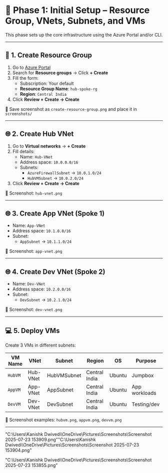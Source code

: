 # 📘 Phase 1: Initial Setup – Resource Group, VNets, Subnets, and VMs

This phase sets up the core infrastructure using the Azure Portal and/or CLI.

---

## 🧱 1. Create Resource Group

1. Go to [Azure Portal](https://portal.azure.com)
2. Search for **Resource groups** → Click **+ Create**
3. Fill the form:
   - Subscription: Your default
   - **Resource Group Name**: `hub-spoke-rg`
   - **Region**: `Central India`
4. Click **Review + Create → Create**

📸 Save screenshot as `create-resource-group.png` and place it in `screenshots/`

---

## 🌐 2. Create Hub VNet

1. Go to **Virtual networks** → **+ Create**
2. Fill details:
   - Name: `Hub-VNet`
   - Address space: `10.0.0.0/16`
   - Subnets:
     - `AzureFirewallSubnet` → `10.0.1.0/24`
     - `HubVMSubnet` → `10.0.2.0/24`
3. Click **Review + Create → Create**

📸 Screenshot: `hub-vnet.png`

---

## 🌐 3. Create App VNet (Spoke 1)

- Name: `App-VNet`
- Address space: `10.1.0.0/16`
- Subnet:
  - `AppSubnet` → `10.1.1.0/24`

📸 Screenshot: `app-vnet.png`

---

## 🌐 4. Create Dev VNet (Spoke 2)

- Name: `Dev-VNet`
- Address space: `10.2.0.0/16`
- Subnet:
  - `DevSubnet` → `10.2.1.0/24`

📸 Screenshot: `dev-vnet.png`

---

## 💻 5. Deploy VMs

Create 3 VMs in different subnets:

| VM Name | VNet     | Subnet      | Region        | OS     | Purpose        |
|---------|----------|-------------|---------------|--------|----------------|
| `HubVM` | Hub-VNet | HubVMSubnet | Central India | Ubuntu | Jumpbox        |
| `AppVM` | App-VNet | AppSubnet   | Central India | Ubuntu | App workloads  |
| `DevVM` | Dev-VNet | DevSubnet   | Central India | Ubuntu | Testing/dev    |

📸 Screenshot examples: `hubvm.png`, `appvm.png`, `devvm.png`

---
"C:\Users\Kanishk Dwivedi\OneDrive\Pictures\Screenshots\Screenshot 2025-07-23 153909.png""C:\Users\Kanishk Dwivedi\OneDrive\Pictures\Screenshots\Screenshot 2025-07-23 153904.png"


"C:\Users\Kanishk Dwivedi\OneDrive\Pictures\Screenshots\Screenshot 2025-07-23 153855.png"

